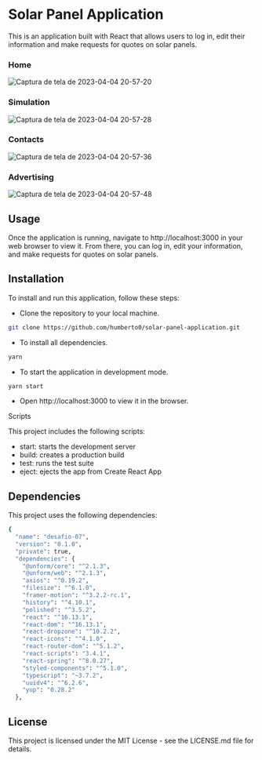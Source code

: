 # Solar Panel Application

This is an application built with React that allows users to log in, edit their information and make requests for quotes on solar panels.


### Home

![Captura de tela de 2023-04-04 20-57-20](https://user-images.githubusercontent.com/15384670/229948686-cc587431-6d63-4cf0-b1e7-4314df669567.png)

### Simulation

![Captura de tela de 2023-04-04 20-57-28](https://user-images.githubusercontent.com/15384670/229948836-a9f55705-8368-4553-98c2-967b4b5dcbed.png)

### Contacts

![Captura de tela de 2023-04-04 20-57-36](https://user-images.githubusercontent.com/15384670/229948917-27f8b3e0-9467-475c-8926-fb9e4aa27616.png)


### Advertising

![Captura de tela de 2023-04-04 20-57-48](https://user-images.githubusercontent.com/15384670/229949029-ec0c61b6-976e-4de1-a008-1e0ce879016d.png)


## Usage

Once the application is running, navigate to http://localhost:3000 in your web browser to view it. From there, you can log in, edit your information, and make requests for quotes on solar panels.

## Installation

To install and run this application, follow these steps:

*  Clone the repository to your local machine.

```bash
git clone https://github.com/humberto0/solar-panel-application.git
```

*  To install all dependencies.

```bash
yarn
```
*  To start the application in development mode.

```bash
yarn start
```
*  Open http://localhost:3000 to view it in the browser.



Scripts

This project includes the following scripts:

* start: starts the development server
* build: creates a production build
* test: runs the test suite
* eject: ejects the app from Create React App

## Dependencies

This project uses the following dependencies:

```bash
{
  "name": "desafio-07",
  "version": "0.1.0",
  "private": true,
  "dependencies": {
    "@unform/core": "^2.1.3",
    "@unform/web": "^2.1.3",
    "axios": "^0.19.2",
    "filesize": "^6.1.0",
    "framer-motion": "^3.2.2-rc.1",
    "history": "^4.10.1",
    "polished": "^3.5.2",
    "react": "^16.13.1",
    "react-dom": "^16.13.1",
    "react-dropzone": "^10.2.2",
    "react-icons": "^4.1.0",
    "react-router-dom": "^5.1.2",
    "react-scripts": "3.4.1",
    "react-spring": "^8.0.27",
    "styled-components": "^5.1.0",
    "typescript": "~3.7.2",
    "uuidv4": "^6.2.6",
    "yup": "0.28.2"
  },

```
## License

This project is licensed under the MIT License - see the LICENSE.md file for details.
